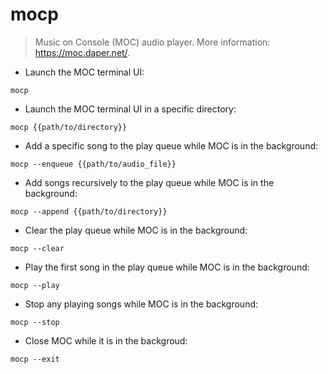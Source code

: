 # mocp

> Music on Console (MOC) audio player.
> More information: <https://moc.daper.net/>.

- Launch the MOC terminal UI:

`mocp`

- Launch the MOC terminal UI in a specific directory:

`mocp {{path/to/directory}}`

- Add a specific song to the play queue while MOC is in the background:

`mocp --enqueue {{path/to/audio_file}}`

- Add songs recursively to the play queue while MOC is in the background:

`mocp --append {{path/to/directory}}`

- Clear the play queue while MOC is in the background:

`mocp --clear`

- Play the first song in the play queue while MOC is in the background:

`mocp --play`

- Stop any playing songs while MOC is in the background:

`mocp --stop`

- Close MOC while it is in the backgroud:

`mocp --exit`
